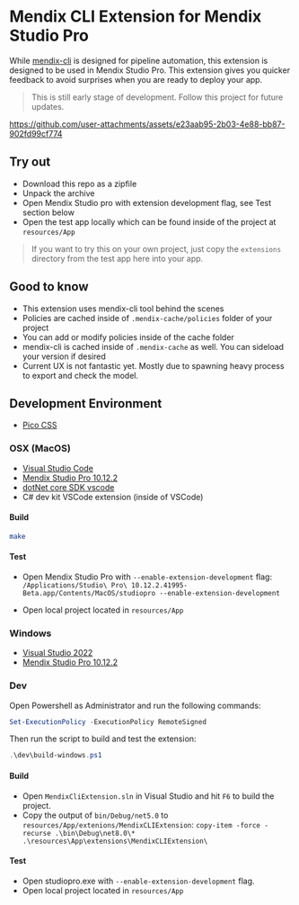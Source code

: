 # Mendix CLI Extension for Mendix Studio Pro

While [mendix-cli](https://github.com/cinaq/mendix-cli) is designed for pipeline automation, this extension is designed to be used in Mendix Studio Pro. This extension gives you quicker feedback to avoid surprises when you are ready to deploy your app.

> This is still early stage of development. Follow this project for future updates.


https://github.com/user-attachments/assets/e23aab95-2b03-4e88-bb87-902fd99cf774


## Try out

- Download this repo as a zipfile
- Unpack the archive
- Open Mendix Studio pro with extension development flag, see Test section below
- Open the test app locally which can be found inside of the project at `resources/App`

> If you want to try this on your own project, just copy the `extensions` directory from the test app here into your app.

## Good to know

- This extension uses mendix-cli tool behind the scenes
- Policies are cached inside of `.mendix-cache/policies` folder of your project
- You can add or modify policies inside of the cache folder
- mendix-cli is cached inside of `.mendix-cache` as well. You can sideload your version if desired
- Current UX is not fantastic yet. Mostly due to spawning heavy process to export and check the model.


## Development Environment

- [Pico CSS](https://picocss.com/docs)


### OSX (MacOS)

- [Visual Studio Code](https://code.visualstudio.com/)
- [Mendix Studio Pro 10.12.2](https://marketplace.mendix.com/link/studiopro)
- [dotNet core SDK vscode](https://dot.net/core-sdk-vscode)
- C# dev kit VSCode extension (inside of VSCode)

#### Build

```bash
make

```

#### Test

- Open Mendix Studio Pro with `--enable-extension-development` flag: `/Applications/Studio\ Pro\ 10.12.2.41995-Beta.app/Contents/MacOS/studiopro --enable-extension-development`

- Open local project located in `resources/App`

### Windows

- [Visual Studio 2022](https://visualstudio.microsoft.com/)
- [Mendix Studio Pro 10.12.2](https://marketplace.mendix.com/link/studiopro)

### Dev

Open Powershell as Administrator and run the following commands:

```powershell
Set-ExecutionPolicy -ExecutionPolicy RemoteSigned
```

Then run the script to build and test the extension:

```powershell
.\dev\build-windows.ps1
```

#### Build

- Open `MendixCliExtension.sln` in Visual Studio and hit `F6` to build the project.
- Copy the output of `bin/Debug/net5.0` to `resources/App/extenions/MendixCLIExtension`: `copy-item -force -recurse .\bin\Debug\net8.0\* .\resources\App\extensions\MendixCLIExtension\`

#### Test

- Open studiopro.exe with `--enable-extension-development` flag.
- Open local project located in `resources/App`
